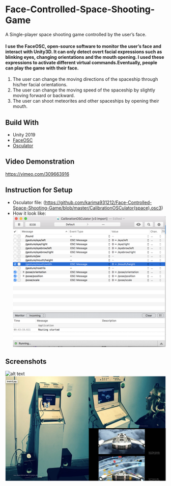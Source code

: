 # Face-Controlled-Space-Shooting-Game
A Single-player space shooting game controlled by the user’s face.
#### I use the FaceOSC, open-source software to monitor the user’s face and interact with Unity3D. It can only detect overt facial expressions such as blinking eyes, changing orientations and the mouth opening. I used these expressions to activate different virtual commands.Eventually, people can play the game with their face. 
1. The user can change the moving directions of the spaceship through his/her facial orientations.
2. The user can change the moving speed of the spaceship by slightly moving forward or backward. 
3. The user can shoot meteorites and other spaceships by opening their mouth.

## Build With
* Unity 2019
* [FaceOSC](https://github.com/kylemcdonald/ofxFaceTracker/releases)
* [Osculator](https://osculator.net/)
## Video Demonstration
https://vimeo.com/309663916
## Instruction for Setup
* Osculator file: (https://github.com/karima931212/Face-Controlled-Space-Shooting-Game/blob/master/CalibrationOSCulator(space).osc3)
* How it look like:![alt text](https://github.com/karima931212/Face-Controlled-Space-Shooting-Game/blob/master/Screenshots/Screen%20Shot%202020-05-19%20at%209.44.15%20AM.png?raw=true)
## Screenshots
![alt text](https://github.com/karima931212/Face-Controlled-Space-Shooting-Game/blob/master/Screenshots/ce51ab_08e71894c2e2422d85c30d6df9d13690_mv2_d_1688_2098_s_2.png)
![alt text](https://github.com/karima931212/Face-Controlled-Space-Shooting-Game/blob/master/Screenshots/Screen%20Shot%202020-05-19%20at%2010.53.53%20AM.png)
